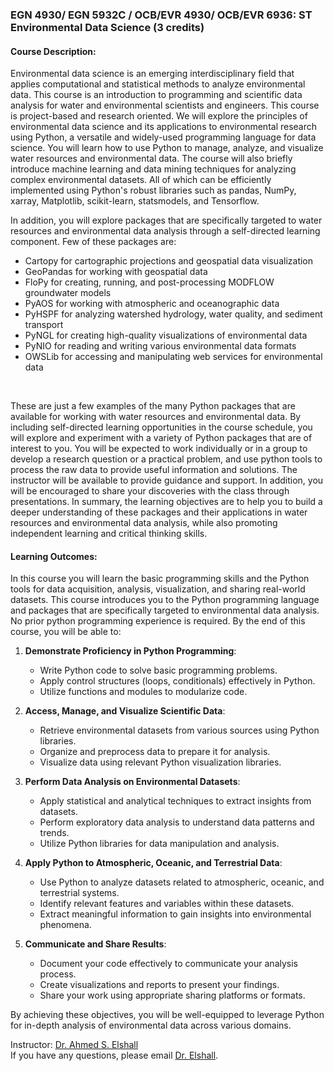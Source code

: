 ### EGN 4930/ EGN 5932C / OCB/EVR 4930/ OCB/EVR 6936: ST Environmental Data Science (3 credits) 

#### Course Description: 
Environmental data science is an emerging interdisciplinary field that applies computational and statistical methods to analyze environmental data. This course is an introduction to programming and scientific data analysis for water and environmental scientists and engineers. This course is project-based and research oriented.  We will explore the principles of environmental data science and its applications to environmental research using Python, a versatile and widely-used programming language for data science. You will learn how to use Python to manage, analyze, and visualize water resources and environmental data. The course will also briefly introduce machine learning and data mining techniques for analyzing complex environmental datasets. All of which can be efficiently implemented using Python's robust libraries such as pandas, NumPy, xarray, Matplotlib, scikit-learn, statsmodels, and Tensorflow. <br>

In addition, you will explore packages that are specifically targeted to water resources and environmental data analysis through a self-directed learning component. Few of these packages are:
- Cartopy for cartographic projections and geospatial data visualization
- GeoPandas for working with geospatial data
- FloPy for creating, running, and post-processing MODFLOW groundwater models
- PyAOS for working with atmospheric and oceanographic data
- PyHSPF for analyzing watershed hydrology, water quality, and sediment transport
- PyNGL for creating high-quality visualizations of environmental data
- PyNIO for reading and writing various environmental data formats
- OWSLib for accessing and manipulating web services for environmental data<br>
<br> 

These are just a few examples of the many Python packages that are available for working with water resources and environmental data. By including self-directed learning opportunities in the course schedule, you will explore and experiment with a variety of Python packages that are of interest to you. You will be expected to work individually or in a group to develop a research question or a practical problem, and use python tools to process the raw data to provide useful information and solutions. The instructor will be available to provide guidance and support. In addition, you will be encouraged to share your discoveries with the class through presentations. In summary, the learning objectives are to help you to build a deeper understanding of these packages and their applications in water resources and environmental data analysis, while also promoting independent learning and critical thinking skills.

#### Learning Outcomes: 
In this course you will learn the basic programming skills and the Python tools for data acquisition, analysis, visualization, and sharing real-world datasets. This course introduces you to the Python programming language and packages that are specifically targeted to environmental data analysis. No prior python programming experience is required. By the end of this course, you will be able to:
1. **Demonstrate Proficiency in Python Programming**:
    - Write Python code to solve basic programming problems.
    - Apply control structures (loops, conditionals) effectively in Python.
    - Utilize functions and modules to modularize code.

2. **Access, Manage, and Visualize Scientific Data**:
    - Retrieve environmental datasets from various sources using Python libraries.
    - Organize and preprocess data to prepare it for analysis.
    - Visualize data using relevant Python visualization libraries.

3. **Perform Data Analysis on Environmental Datasets**:
    - Apply statistical and analytical techniques to extract insights from datasets.
    - Perform exploratory data analysis to understand data patterns and trends.
    - Utilize Python libraries for data manipulation and analysis.

4. **Apply Python to Atmospheric, Oceanic, and Terrestrial Data**:
    - Use Python to analyze datasets related to atmospheric, oceanic, and terrestrial systems.
    - Identify relevant features and variables within these datasets.
    - Extract meaningful information to gain insights into environmental phenomena.

5. **Communicate and Share Results**:
    - Document your code effectively to communicate your analysis process.
    - Create visualizations and reports to present your findings.
    - Share your work using appropriate sharing platforms or formats.

By achieving these objectives, you will be well-equipped to leverage Python for in-depth analysis of environmental data across various domains.


Instructor: [Dr. Ahmed S. Elshall](https://orcid.org/0000-0001-8200-5064) <br>
If you have any questions, please email [Dr. Elshall](mailto:aelshall@fgcu.edu).

